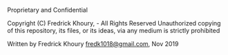 Proprietary and Confidential

Copyright (C) Fredrick Khoury, - All Rights Reserved
Unauthorized copying of this repository, its files, or its ideas, via any medium is strictly prohibited

Written by Fredrick Khoury <fredk1018@gmail.com>, Nov 2019
